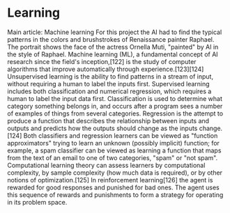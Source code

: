 # Learning
Main article: Machine learning  For this project the AI had to find the typical patterns in the colors and brushstrokes of Renaissance painter Raphael. The portrait shows the face of the actress Ornella Muti, "painted" by AI in the style of Raphael. Machine learning (ML), a fundamental concept of AI research since the field's inception,[122] is the study of computer algorithms that improve automatically through experience.[123][124]  Unsupervised learning is the ability to find patterns in a stream of input, without requiring a human to label the inputs first. Supervised learning includes both classification and numerical regression, which requires a human to label the input data first. Classification is used to determine what category something belongs in, and occurs after a program sees a number of examples of things from several categories. Regression is the attempt to produce a function that describes the relationship between inputs and outputs and predicts how the outputs should change as the inputs change.[124] Both classifiers and regression learners can be viewed as "function approximators" trying to learn an unknown (possibly implicit) function; for example, a spam classifier can be viewed as learning a function that maps from the text of an email to one of two categories, "spam" or "not spam". Computational learning theory can assess learners by computational complexity, by sample complexity (how much data is required), or by other notions of optimization.[125] In reinforcement learning[126] the agent is rewarded for good responses and punished for bad ones. The agent uses this sequence of rewards and punishments to form a strategy for operating in its problem space.
